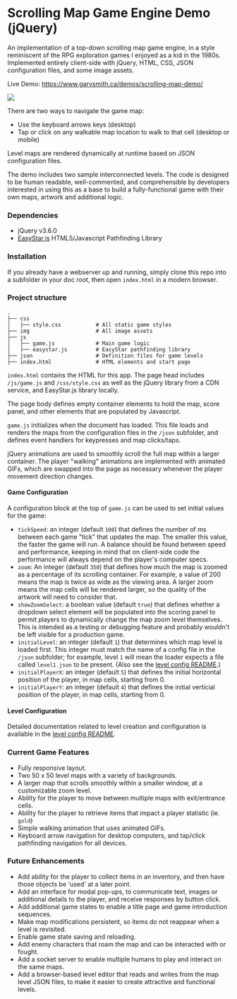 # Scrolling Map Game Engine Demo (jQuery)

An implementation of a top-down scrolling map game engine, in a style reminiscent of the RPG exploration games I enjoyed as a kid in the 1980s. Implemented entirely client-side with jQuery, HTML, CSS, JSON configuration files, and some image assets. 

Live Demo: <a href="https://www.garysmith.ca/demos/scrolling-map-demo/" target="_blank">https://www.garysmith.ca/demos/scrolling-map-demo/</a>

<a href="https://www.garysmith.ca/demos/scrolling-map-demo/" target="_blank"><img src="https://www.garysmith.ca/assets/demo-scroll-map-screen-grabs.png" /></a>

There are two ways to navigate the game map: 

 - Use the keyboard arrows keys (desktop)
 - Tap or click on any walkable map location to walk to that cell (desktop or mobile)

Level maps are rendered dynamically at runtime based on JSON configuration files. 

The demo includes two sample interconnected levels. The code is designed to be human readable, well-commented, and comprehensible by developers interested in using this as a base to build a fully-functional game with their own maps, artwork and additional logic.


### Dependencies

- jQuery v3.6.0 
- [EasyStar.js](https://github.com/prettymuchbryce/easystarjs) HTML5/Javascript Pathfinding Library


### Installation

If you already have a webserver up and running, simply clone this repo into a subfolder in your doc root, then open `index.html` in a modern browser.


### Project structure

```
.
├── css
│   ├── style.css           # All static game styles
├── img                     # All image assets
├── js                     
│   ├── game.js             # Main game logic
│   ├── easystar.js         # EasyStar pathfinding library
├── json                    # Definition files for game levels
├── index.html              # HTML elements and start page
```

`index.html` contains the HTML for this app. The page head includes `/js/game.js` and `/css/style.css` as well as the jQuery library from a CDN service, and EasyStar.js library locally. 

The page body defines empty container elements to hold the map, score panel, and other elements that are populated by Javascript. 

`game.js` initializes when the document has loaded. This file loads and renders the maps from the configuration files in the `/json` subfolder, and defines event handlers for keypresses and map clicks/taps. 

jQuery animations are used to smoothly scroll the full map within a larger container. The player "walking" animations are implemented with animated GIFs, which are swapped into the page as necessary whenever the player movement direction changes.


#### Game Configuration

A configuration block at the top of `game.js` can be used to set initial values for the game:
- `tickSpeed`: an integer (default `100`) that defines the number of ms between each game "tick" that updates the map. The smaller this value, the faster the game will run. A balance should be found between speed and performance, keeping in mind that on client-side code the performance will always depend on the player's computer specs.
- `zoom`: An integer (default `350`) that defines how much the map is zoomed as a percentage of its scrolling container. For example, a value of 200 means the map is twice as wide as the viewing area. A larger zoom means the map cells will be rendered larger, so the quality of the artwork will need to consider that.
- `showZoomSelect`: a boolean value (default `true`) that defines whether a dropdown select element will be populated into the scoring panel to permit players to dynamically change the map zoom level themselves. This is intended as a testing or debugging feature and probably wouldn't be left visible for a production game.
- `initialLevel`: an integer (default `1`) that determines which map level is loaded first. This integer must match the name of a config file in the `/json` subfolder; for example, level `1` will mean the loader expects a file called `level1.json` to be present. (Also see the [level config README](https://github.com/garyesmith/scrolling-map-game-engine-demo/tree/master/json).) 
- `initialPlayerX`: an integer (default `5`) that defines the initial horizontal position of the player, in map cells, starting from 0.
- `initialPlayerY`: an integer (default `4`) that defines the initial verticial position of the player, in map cells, starting from 0.


#### Level Configuration

Detailed documentation related to level creation and configuration is available in the [level config README](https://github.com/garyesmith/scrolling-map-game-engine-demo/tree/master/json).


### Current Game Features
- Fully responsive layout.
- Two 50 x 50 level maps with a variety of backgrounds.
- A larger map that scrolls smoothly within a smaller window, at a customizable zoom level.
- Ability for the player to move between multiple maps with exit/entrance cells.
- Ability for the player to retrieve items that impact a player statistic (ie. `gold`)
- Simple walking animation that uses animated GIFs.
- Keyboard arrow navigation for desktop computers, and tap/click pathfinding navigation for all devices.

### Future Enhancements
- Add ability for the player to collect items in an inventory, and then have those objects be 'used' at a later point.
- Add an interface for modal pop-ups, to communicate text, images or additional details to the player, and receive responses by button click.
- Add additional game states to enable a title page and game introduction sequences.
- Make map modifications persistent, so items do not reappear when a level is revisited.
- Enable game state saving and reloading.
- Add enemy characters that roam the map and can be interacted with or fought.
- Add a socket server to enable multiple humans to play and interact on the same maps.
- Add a browser-based level editor that reads and writes from the map level JSON files, to make it easier to create attractive and functional levels.